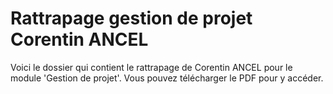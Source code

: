 # Rattrapage gestion de projet Corentin ANCEL

Voici le dossier qui contient le rattrapage de Corentin ANCEL pour le module 'Gestion de projet'. Vous pouvez télécharger le PDF pour y accéder.



